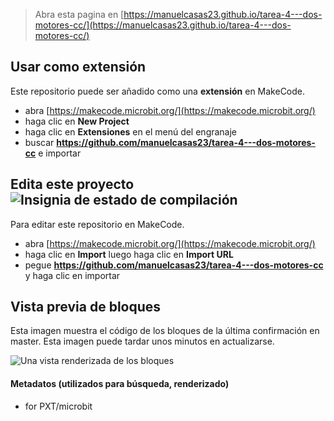 
> Abra esta pagina en [https://manuelcasas23.github.io/tarea-4---dos-motores-cc/](https://manuelcasas23.github.io/tarea-4---dos-motores-cc/)

## Usar como extensión

Este repositorio puede ser añadido como una **extensión** en MakeCode.

* abra [https://makecode.microbit.org/](https://makecode.microbit.org/)
* haga clic en **New Project**
* haga clic en **Extensiones** en el menú del engranaje
* buscar **https://github.com/manuelcasas23/tarea-4---dos-motores-cc** e importar

## Edita este proyecto ![Insignia de estado de compilación](https://github.com/manuelcasas23/tarea-4---dos-motores-cc/workflows/MakeCode/badge.svg)

Para editar este repositorio en MakeCode.

* abra [https://makecode.microbit.org/](https://makecode.microbit.org/)
* haga clic en **Import** luego haga clic en **Import URL**
* pegue **https://github.com/manuelcasas23/tarea-4---dos-motores-cc** y haga clic en importar

## Vista previa de bloques

Esta imagen muestra el código de los bloques de la última confirmación en master.
Esta imagen puede tardar unos minutos en actualizarse.

![Una vista renderizada de los bloques](https://github.com/manuelcasas23/tarea-4---dos-motores-cc/raw/master/.github/makecode/blocks.png)

#### Metadatos (utilizados para búsqueda, renderizado)

* for PXT/microbit
<script src="https://makecode.com/gh-pages-embed.js"></script><script>makeCodeRender("{{ site.makecode.home_url }}", "{{ site.github.owner_name }}/{{ site.github.repository_name }}");</script>
